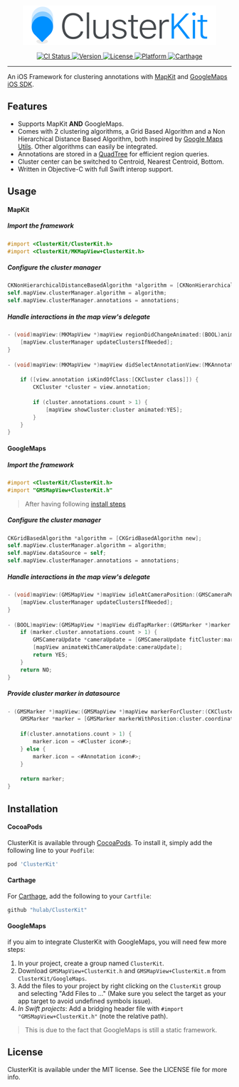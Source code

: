 <p align="center">
  <img src="Resources/git_banner.png" width=434 />
</p>

<p align="center">
    <a href="https://travis-ci.org/hulab/ClusterKit">
        <img src="http://img.shields.io/travis/hulab/ClusterKit.svg?style=flat" alt="CI Status">
    </a>
    <a href="http://cocoapods.org/pods/ClusterKit">
        <img src="https://img.shields.io/cocoapods/v/ClusterKit.svg?style=flat" alt="Version">
    </a>
    <a href="http://cocoapods.org/pods/ClusterKit">
        <img src="https://img.shields.io/cocoapods/l/ClusterKit.svg?style=flat" alt="License">
    </a>
    <a href="http://cocoapods.org/pods/ClusterKit">
        <img src="https://img.shields.io/cocoapods/p/ClusterKit.svg?style=flat" alt="Platform">
    </a>
    <a href="https://github.com/Carthage/Carthage">
        <img src="https://img.shields.io/badge/Carthage-compatible-brightgreen.svg?style=flat" alt="Carthage">
    </a>
</p>

----------------

An iOS Framework for clustering annotations with [MapKit](https://developer.apple.com/reference/mapkit) and [GoogleMaps iOS SDK](https://developers.google.com/maps/documentation/ios-sdk).

## Features

+ Supports MapKit **AND** GoogleMaps.
+ Comes with 2 clustering algorithms, a Grid Based Algorithm and a Non Hierarchical Distance Based Algorithm, both inspired by [Google Maps Utils](https://github.com/googlemaps/google-maps-ios-utils). Other algorithms can easily be integrated.
+ Annotations are stored in a [QuadTree](https://en.wikipedia.org/wiki/Quadtree) for efficient region queries.
+ Cluster center can be switched to Centroid, Nearest Centroid, Bottom.
+ Written in Objective-C with full Swift interop support.

## Usage

#### MapKit

##### Import the framework

```objective-c
#import <ClusterKit/ClusterKit.h>
#import <ClusterKit/MKMapView+ClusterKit.h>
```

##### Configure the cluster manager

```objective-c
CKNonHierarchicalDistanceBasedAlgorithm *algorithm = [CKNonHierarchicalDistanceBasedAlgorithm new];
self.mapView.clusterManager.algorithm = algorithm;
self.mapView.clusterManager.annotations = annotations;
```

##### Handle interactions in the map view's delegate

```objective-c
- (void)mapView:(MKMapView *)mapView regionDidChangeAnimated:(BOOL)animated {
    [mapView.clusterManager updateClustersIfNeeded];
}

- (void)mapView:(MKMapView *)mapView didSelectAnnotationView:(MKAnnotationView *)view {
    
    if ([view.annotation isKindOfClass:[CKCluster class]]) {
        CKCluster *cluster = view.annotation;
        
        if (cluster.annotations.count > 1) {
            [mapView showCluster:cluster animated:YES];
        }
    }
}
```

#### GoogleMaps

##### Import the framework

```objective-c
#import <ClusterKit/ClusterKit.h>
#import "GMSMapView+ClusterKit.h"
```
> After having following [install steps](#Installation)

##### Configure the cluster manager

```objective-c
CKGridBasedAlgorithm *algorithm = [CKGridBasedAlgorithm new];
self.mapView.clusterManager.algorithm = algorithm;
self.mapView.dataSource = self;
self.mapView.clusterManager.annotations = annotations;
```

##### Handle interactions in the map view's delegate

```objective-c
- (void)mapView:(GMSMapView *)mapView idleAtCameraPosition:(GMSCameraPosition *)position {
    [mapView.clusterManager updateClustersIfNeeded];
}

- (BOOL)mapView:(GMSMapView *)mapView didTapMarker:(GMSMarker *)marker {
    if (marker.cluster.annotations.count > 1) {
        GMSCameraUpdate *cameraUpdate = [GMSCameraUpdate fitCluster:marker.cluster];
        [mapView animateWithCameraUpdate:cameraUpdate];
        return YES;
    }
    return NO;
}
```

##### Provide cluster marker in datasource

```objective-c
- (GMSMarker *)mapView:(GMSMapView *)mapView markerForCluster:(CKCluster *)cluster {
    GMSMarker *marker = [GMSMarker markerWithPosition:cluster.coordinate];
    
    if(cluster.annotations.count > 1) {
        marker.icon = <#Cluster icon#>;
    } else {
        marker.icon = <#Annotation icon#>;
    }
    
    return marker;
}
```

## Installation

#### CocoaPods

ClusterKit is available through [CocoaPods](http://cocoapods.org). To install
it, simply add the following line to your `Podfile`:

```ruby
pod 'ClusterKit'
```

#### Carthage

For [Carthage](https://github.com/Carthage/Carthage), add the following to your `Cartfile`:

```ruby
github "hulab/ClusterKit"
```

#### GoogleMaps
if you aim to integrate ClusterKit with GoogleMaps, you will need few more steps:

1. In your project, create a group named `ClusterKit`.
2. Download `GMSMapView+ClusterKit.h` and `GMSMapView+ClusterKit.m` from `ClusterKit/GoogleMaps`.
3. Add the files to your project by right clicking on the `ClusterKit` group and selecting "Add Files to ..." (Make sure you select the target as your app target to avoid undefined symbols issue).
4. *In Swift projects*: Add a bridging header file with `#import "GMSMapView+ClusterKit.h"` (note the relative path).

> This is due to the fact that GoogleMaps is still a static framework.

## License

ClusterKit is available under the MIT license. See the LICENSE file for more info.
